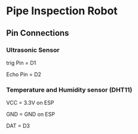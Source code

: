 # Pipe Inspection Robot

## Pin Connections

### Ultrasonic Sensor
trig Pin = D1

Echo Pin = D2

### Temperature and Humidity sensor (DHT11)

VCC = 3.3V on ESP

GND = GND on ESP

DAT = D3